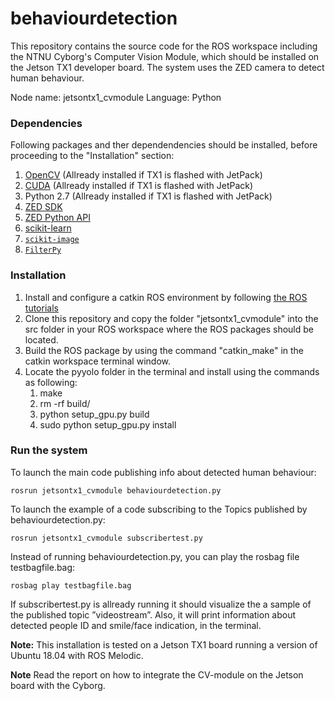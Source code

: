 behaviourdetection
=====

This repository contains the source code for the ROS workspace including the NTNU Cyborg's Computer Vision Module, which should be installed on the Jetson TX1 developer board. The system uses the ZED camera to detect human behaviour.

Node name: jetsontx1_cvmodule Language: Python
### Dependencies
Following packages and ther dependendencies should be installed, before proceeding to the "Installation" section:
1. [OpenCV](https://pypi.org/project/opencv-python/) (Allready installed if TX1 is flashed with JetPack)
0. [CUDA](https://developer.nvidia.com/cuda-downloads) (Allready installed if TX1 is flashed with JetPack)
0. Python 2.7 (Allready installed if TX1 is flashed with JetPack)
0. [ZED SDK](https://www.stereolabs.com/docs/installation/jetson/)
0. [ZED Python API](https://github.com/stereolabs/zed-python-api)
0. [scikit-learn](http://scikit-learn.org/stable/)
0. [`scikit-image`](http://scikit-image.org/download)
0. [`FilterPy`](https://github.com/rlabbe/filterpy)
### Installation
1. Install and configure a catkin ROS environment by following [the ROS tutorials](http://wiki.ros.org/ROS/Tutorials)
0. Clone this repository and copy the folder "jetsontx1_cvmodule" into the src folder in your ROS workspace where the ROS packages should be located.
0. Build the ROS package by using the command "catkin_make" in the catkin workspace terminal window.
0. Locate the pyyolo folder in the terminal and install using the commands as following:
    1. make
    0. rm -rf build/
    0. python setup_gpu.py build
    0. sudo python setup_gpu.py install

### Run the system
To launch the main code publishing info about detected human behaviour:
```
rosrun jetsontx1_cvmodule behaviourdetection.py
```
To launch the example of a code subscribing to the Topics published by behaviourdetection.py:
```
rosrun jetsontx1_cvmodule subscribertest.py
```
Instead of running behaviourdetection.py, you can play the rosbag file testbagfile.bag:
```
rosbag play testbagfile.bag
```
If subscribertest.py is allready running it should visualize the a sample of the published topic ”videostream”. Also, it will print information about detected people ID and smile/face indication, in the terminal.

**Note:** This installation is tested on a Jetson TX1 board running a version of Ubuntu 18.04 with ROS Melodic.

**Note** Read the report on how to integrate the CV-module on the Jetson board with the Cyborg.
